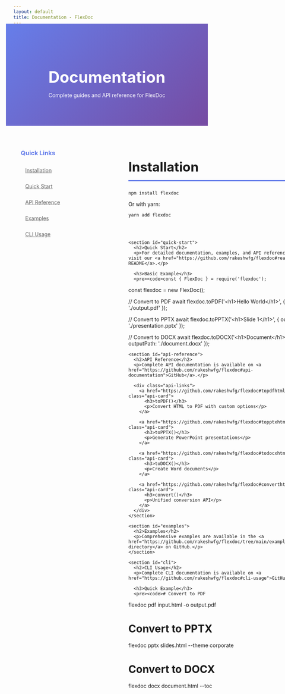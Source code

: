 ```yaml
---
layout: default
title: Documentation - FlexDoc
---
```


<div class="docs-hero">
  <h1>Documentation</h1>
  <p>Complete guides and API reference for FlexDoc</p>
</div>

<div class="docs-container">
  <div class="docs-nav">
    <h3>Quick Links</h3>
    <ul>
      <li><a href="#installation">Installation</a></li>
      <li><a href="#quick-start">Quick Start</a></li>
      <li><a href="#api-reference">API Reference</a></li>
      <li><a href="#examples">Examples</a></li>
      <li><a href="#cli">CLI Usage</a></li>
    </ul>
  </div>

  <div class="docs-content">
    <section id="installation">
      <h2>Installation</h2>
      <pre><code>npm install flexdoc</code></pre>
      <p>Or with yarn:</p>
      <pre><code>yarn add flexdoc</code></pre>
    </section>

    <section id="quick-start">
      <h2>Quick Start</h2>
      <p>For detailed documentation, examples, and API reference, please visit our <a href="https://github.com/rakeshwfg/flexdoc#readme">GitHub README</a>.</p>

      <h3>Basic Example</h3>
      <pre><code>const { FlexDoc } = require('flexdoc');
const flexdoc = new FlexDoc();

// Convert to PDF
await flexdoc.toPDF('&lt;h1&gt;Hello World&lt;/h1&gt;', {
  outputPath: './output.pdf'
});

// Convert to PPTX
await flexdoc.toPPTX('&lt;h1&gt;Slide 1&lt;/h1&gt;', {
  outputPath: './presentation.pptx'
});

// Convert to DOCX
await flexdoc.toDOCX('&lt;h1&gt;Document&lt;/h1&gt;', {
  outputPath: './document.docx'
});</code></pre>
    </section>

    <section id="api-reference">
      <h2>API Reference</h2>
      <p>Complete API documentation is available on <a href="https://github.com/rakeshwfg/flexdoc#api-documentation">GitHub</a>.</p>

      <div class="api-links">
        <a href="https://github.com/rakeshwfg/flexdoc#topdfhtml-options" class="api-card">
          <h3>toPDF()</h3>
          <p>Convert HTML to PDF with custom options</p>
        </a>

        <a href="https://github.com/rakeshwfg/flexdoc#topptxhtml-options" class="api-card">
          <h3>toPPTX()</h3>
          <p>Generate PowerPoint presentations</p>
        </a>

        <a href="https://github.com/rakeshwfg/flexdoc#todocxhtml-options" class="api-card">
          <h3>toDOCX()</h3>
          <p>Create Word documents</p>
        </a>

        <a href="https://github.com/rakeshwfg/flexdoc#converthtml-options" class="api-card">
          <h3>convert()</h3>
          <p>Unified conversion API</p>
        </a>
      </div>
    </section>

    <section id="examples">
      <h2>Examples</h2>
      <p>Comprehensive examples are available in the <a href="https://github.com/rakeshwfg/flexdoc/tree/main/examples">examples directory</a> on GitHub.</p>
    </section>

    <section id="cli">
      <h2>CLI Usage</h2>
      <p>Complete CLI documentation is available on <a href="https://github.com/rakeshwfg/flexdoc#cli-usage">GitHub</a>.</p>

      <h3>Quick Example</h3>
      <pre><code># Convert to PDF
flexdoc pdf input.html -o output.pdf

# Convert to PPTX
flexdoc pptx slides.html --theme corporate

# Convert to DOCX
flexdoc docx document.html --toc</code></pre>
    </section>
  </div>
</div>

<style>
.docs-hero {
  text-align: center;
  padding: 60px 20px;
  background: linear-gradient(135deg, #667eea 0%, #764ba2 100%);
  color: white;
  margin: -20px -20px 0 -20px;
}

.docs-hero h1 {
  font-size: 3em;
  margin-bottom: 15px;
}

.docs-container {
  max-width: 1200px;
  margin: 40px auto;
  padding: 0 20px;
  display: grid;
  grid-template-columns: 250px 1fr;
  gap: 40px;
}

.docs-nav {
  position: sticky;
  top: 100px;
  align-self: start;
}

.docs-nav h3 {
  margin-bottom: 20px;
  color: #667eea;
}

.docs-nav ul {
  list-style: none;
  padding: 0;
}

.docs-nav li {
  margin-bottom: 10px;
}

.docs-nav a {
  color: #666;
  display: block;
  padding: 8px 12px;
  border-radius: 6px;
  transition: all 0.3s ease;
}

.docs-nav a:hover {
  background: #f8f9fa;
  color: #667eea;
}

.docs-content section {
  margin-bottom: 60px;
}

.docs-content h2 {
  font-size: 2.5em;
  margin-bottom: 25px;
  padding-bottom: 15px;
  border-bottom: 3px solid #667eea;
}

.docs-content h3 {
  font-size: 1.8em;
  margin: 30px 0 15px;
  color: #667eea;
}

.api-links {
  display: grid;
  grid-template-columns: repeat(auto-fit, minmax(250px, 1fr));
  gap: 20px;
  margin-top: 30px;
}

.api-card {
  padding: 25px;
  background: white;
  border: 2px solid #e0e0e0;
  border-radius: 12px;
  transition: all 0.3s ease;
  display: block;
  text-decoration: none;
  color: inherit;
}

.api-card:hover {
  border-color: #667eea;
  transform: translateY(-5px);
  box-shadow: 0 10px 20px rgba(0,0,0,0.1);
}

.api-card h3 {
  margin: 0 0 10px 0;
  color: #667eea;
  font-size: 1.3em;
}

.api-card p {
  margin: 0;
  color: #666;
}

@media (max-width: 768px) {
  .docs-container {
    grid-template-columns: 1fr;
  }

  .docs-nav {
    position: static;
  }

  .docs-hero h1 {
    font-size: 2em;
  }

  .docs-content h2 {
    font-size: 2em;
  }
}
</style>
